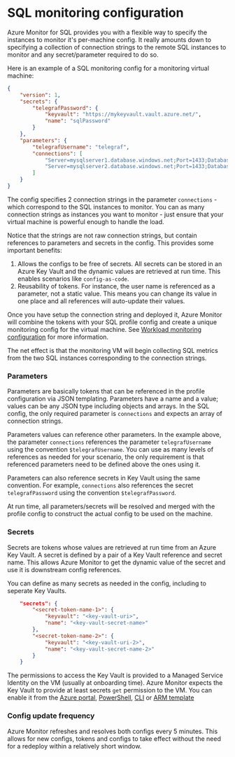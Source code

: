 # SQL monitoring configuration

Azure Monitor for SQL provides you with a flexible way to specify the instances to monitor it's per-machine config. It really amounts down to specifying a collection of connection strings to the remote SQL instances to monitor and any secret/parameter required to do so.

Here is an example of a SQL monitoring config for a monitoring virtual machine:

```json
{
    "version": 1,
    "secrets": {
        "telegrafPassword": {
            "keyvault": "https://mykeyvault.vault.azure.net/",
            "name": "sqlPassword"
        }
    },
    "parameters": {
        "telegrafUsername": "telegraf",
        "connections": [
            "Server=mysqlserver1.database.windows.net;Port=1433;Database=mydatabase1;User Id=$telegrafUsername;Password=$telegrafPassword;",
            "Server=mysqlserver2.database.windows.net;Port=1433;Database=mydatabase2;User Id=$telegrafUsername;Password=$telegrafPassword;"
        ]
    }
}
```

The config specifies 2 connection strings in the parameter `connections` - which correspond to the SQL instances to monitor. You can as many connection strings as instances you want to monitor - just ensure that your virtual machine is powerful enough to handle the load. 

Notice that the strings are not raw connection strings, but contain references to parameters and secrets in the config. This provides some important benefits:

1. Allows the configs to be free of secrets. All secrets can be stored in an Azure Key Vault and the dynamic values are retrieved at run time. This enables scenarios like `config-as-code`. 
2. Reusability of tokens. For instance, the user name is referenced as a parameter, not a static value. This means you can change its value in one place and all references will auto-update their values. 

Once you have setup the connection string and deployed it, Azure Monitor will combine the tokens with your SQL profile config and create a unique monitoring config for the virtual machine. See [Workload monitoring configuration](wli-configs.md) for more information.

The net effect is that the monitoring VM will begin collecting SQL metrics from the two SQL instances corresponding to the connection strings.

### Parameters
Parameters are basically tokens that can be referenced in the profile configuration via JSON templating. Parameters have a name and a value; values can be any JSON type including objects and arrays. In the SQL config, the only  required parameter is `connections` and expects an array of connection strings.  

Parameters values can reference other parameters. In the example above, the parameter `connections` references the parameter `telegrafUsername` using the convention `$telegrafUsername`. You can use as many levels of references as needed for your scenario, the only requirement is that referenced parameters need to be defined above the ones using it. 

Parameters can also reference secrets in Key Vault using the same convention. For example, `connections` also references the secret `telegrafPassword` using the convention `$telegrafPassword`. 

At run time, all parameters/secrets will be resolved and merged with the profile config to construct the actual config to be used on the machine. 

### Secrets
Secrets are tokens whose values are retrieved at run time from an Azure Key Vault. A secret is defined by a pair of a Key Vault reference and secret name. This allows Azure Monitor to get the dynamic value of the secret and use it is downstream config references. 

You can define as many secrets as needed in the config, including to seperate Key Vaults.

```json
    "secrets": {
        "<secret-token-name-1>": {
            "keyvault": "<key-vault-uri>",
            "name": "<key-vault-secret-name>"
        },
        "<secret-token-name-2>": {
            "keyvault": "<key-vault-uri-2>",
            "name": "<key-vault-secret-name-2>"
        }
    }
```

The permissions to access the Key Vault is provided to a Managed Service Identity on the VM (usually at onboarding time). Azure Monitor expects the Key Vault to provide at least secrets `get` permission to the VM. You can enable it from the [Azure portal](https://docs.microsoft.com/en-us/azure/key-vault/general/assign-access-policy-portal), [PowerShell](https://docs.microsoft.com/en-us/azure/key-vault/general/assign-access-policy-powershell), [CLI](https://docs.microsoft.com/en-us/azure/key-vault/general/assign-access-policy-cli) or [ARM template](https://github.com/acearun/managedsolutions/blob/master/Templates-Dcr/Add-monitoring-vm/kvdeploy.json)

### Config update frequency
Azure Monitor refreshes and resolves both configs every 5 minutes. This allows for new configs, tokens and configs to take effect without the need for a redeploy within a relatively short window. 